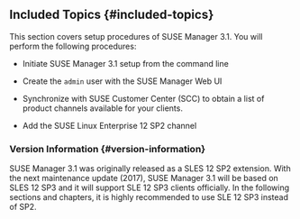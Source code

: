 ## Included Topics {#included-topics}

This section covers setup procedures of SUSE Manager 3.1\. You will perform the following procedures:

*   Initiate SUSE Manager 3.1 setup from the command line

*   Create the `admin` user with the SUSE Manager Web UI

*   Synchronize with SUSE Customer Center (SCC) to obtain a list of product channels available for your clients.

*   Add the SUSE Linux Enterprise 12 SP2 channel

### Version Information {#version-information}

SUSE Manager 3.1 was originally released as a SLES 12 SP2 extension. With the next maintenance update (2017), SUSE Manager 3.1 will be based on SLES 12 SP3 and it will support SLE 12 SP3 clients officially. In the following sections and chapters, it is highly recommended to use SLE 12 SP3 instead of SP2.